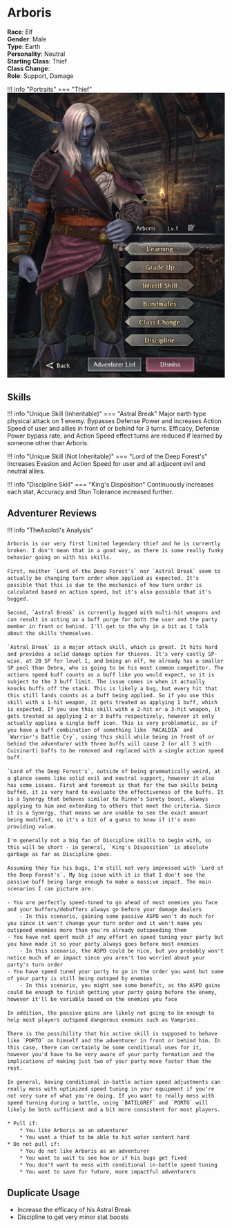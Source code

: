 # Arboris

**Race**: Elf  
**Gender**: Male  
**Type**: Earth  
**Personality**: Neutral  
**Starting Class**: Thief  
**Class Change**:  
**Role**: Support, Damage

!!! info "Portraits"
    === "Thief"
        ![](../img/arboris-thief.png)

## Skills

!!! info "Unique Skill (Inheritable)"
    === "Astral Break"
        Major earth type physical attack on 1 enemy. Bypasses Defense Power and increases Action Speed of user and allies in front of or behind for 3 turns. Efficacy, Defense Power bypass rate, and Action Speed effect turns are reduced if learned by someone other than Arboris.

!!! info "Unique Skill (Not Inheritable)"
    === "Lord of the Deep Forest's"
        Increases Evasion and Action Speed for user and all adjacent evil and neutral allies.

!!! info "Discipline Skill"
    === "King's Disposition"
        Continuously increases each stat, Accuracy and Stun Tolerance increased further.

## Adventurer Reviews

!!! info "TheAxolotl's Analysis"

    Arboris is our very first limited legendary thief and he is currently broken. I don't mean that in a good way, as there is some really funky behavior going on with his skills.

    First, neither `Lord of the Deep Forest's` nor `Astral Break` seem to actually be changing turn order when applied as expected. It's possible that this is due to the mechanics of how turn order is calculated based on action speed, but it's also possible that it's bugged.

    Second, `Astral Break` is currently bugged with multi-hit weapons and can result in acting as a buff purge for both the user and the party member in front or behind. I'll get to the why in a bit as I talk about the skills themselves.

    `Astral Break` is a major attack skill, which is great. It hits hard and provides a solid damage option for thieves. It's very costly SP-wise, at 20 SP for level 1, and being an elf, he already has a smaller SP pool than Debra, who is going to be his most common competitor. The actions speed buff counts as a buff like you would expect, so it is subject to the 3 buff limit. The issue comes in when it actually knocks buffs off the stack. This is likely a bug, but every hit that this still lands counts as a buff being applied. So if you use this skill with a 1-hit weapon, it gets treated as applying 1 buff, which is expected. If you use this skill with a 2-hit or a 3-hit weapon, it gets treated as applying 2 or 3 buffs respectively, however it only actually applies a single buff icon. This is very problematic, as if you have a buff combination of something like `MACALDIA` and `Warrior's Battle Cry`, using this skill while being in front of or behind the adventurer with three buffs will cause 2 (or all 3 with Cuisinart) buffs to be removed and replaced with a single action speed buff.

    `Lord of the Deep Forest's`, outside of being grammatically weird, at a glance seems like solid evil and neutral support, however it also has some issues. First and foremost is that for the two skills being buffed, it is very hard to evaluate the effectiveness of the buffs. It is a Synergy that behaves similar to Rinne's Surety boost, always applying to him and extending to others that meet the criteria. Since it is a Synergy, that means we are unable to see the exact amount being modified, so it's a bit of a guess to know if it's even providing value.

    I'm generally not a big fan of Discipline skills to begin with, so this will be short - in general, `King's Disposition` is absolute garbage as far as Discipline goes.

    Assuming they fix his bugs, I'm still not very impressed with `Lord of the Deep Forest's`. My big issue with it is that I don't see the passive buff being large enough to make a massive impact. The main scenarios I can picture are:
    
    - You are perfectly speed-tuned to go ahead of most enemies you face and your buffers/debuffers always go before your damage dealers
        - In this scenario, gaining some passive ASPD won't do much for you since it won't change your turn order and it won't make you outspeed enemies more than you're already outspeeding them
    - You have not spent much if any effort on speed tuning your party but you have made it so your party always goes before most enemies
        - In this scenario, the ASPD could be nice, but you probably won't notice much of an impact since you aren't too worried about your party's turn order
    - You have speed tuned your party to go in the order you want but some of your party is still being outsped by enemies
        - In this scenario, you might see some benefit, as the ASPD gains could be enough to finish getting your party going before the enemy, however it'll be variable based on the enemies you face

    In addition, the passive gains are likely not going to be enough to help most players outspeed dangerous enemies such as Vampries.

    There is the possibility that his active skill is supposed to behave like `PORTO` on himself and the adventurer in front or behind him. In this case, there can certainly be some conditional uses for it, however you'd have to be very aware of your party formation and the implications of making just two of your party move faster than the rest.

    In general, having conditional in-battle action speed adjustments can really mess with optimized speed tuning in your equipment if you're not very sure of what you're doing. If you want to really mess with speed turning during a battle, using `BATILGREF` and `PORTO` will likely be both sufficient and a bit more consistent for most players.

    * Pull if:
        * You like Arboris as an adventurer
        * You want a thief to be able to hit water content hard
    * Do not pull if:
        * You do not like Arboris as an adventurer
        * You want to wait to see how or if his bugs get fixed
        * You don't want to mess with conditional in-battle speed tuning
        * You want to save for future, more impactful adventurers
    
## Duplicate Usage

* Increase the efficacy of his Astral Break
* Discipline to get very minor stat boosts